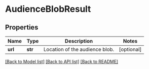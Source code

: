 # AudienceBlobResult

## Properties
Name | Type | Description | Notes
------------ | ------------- | ------------- | -------------
**url** | **str** | Location of the audience blob. | [optional] 

[[Back to Model list]](../README.md#documentation-for-models) [[Back to API list]](../README.md#documentation-for-api-endpoints) [[Back to README]](../README.md)

